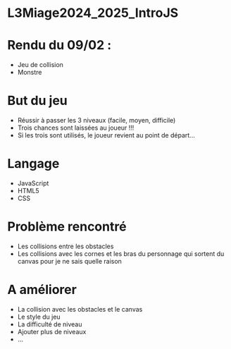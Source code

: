 # L3Miage2024_2025_IntroJS

# Rendu du 09/02 :

- Jeu de collision
- Monstre

# But du jeu
- Réussir à passer les 3 niveaux (facile, moyen, difficile)
- Trois chances sont laissées au joueur !!!
- Si les trois sont utilisés, le joueur revient au point de départ...

# Langage
- JavaScript
- HTML5
- CSS

# Problème rencontré  
- Les collisions entre les obstacles
- Les collisions avec les cornes et les bras du personnage qui sortent du canvas pour je ne sais quelle raison

# A améliorer
- La collision avec les obstacles et le canvas
- Le style du jeu
- La difficulté de niveau
- Ajouter plus de niveaux
- ...
